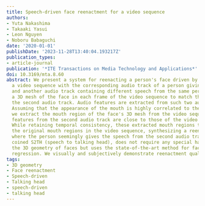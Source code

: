 ```yaml
---
title: Speech-driven face reenactment for a video sequence
authors:
- Yuta Nakashima
- Takaaki Yasui
- Leon Nguyen
- Noboru Babaguchi
date: '2020-01-01'
publishDate: '2023-11-28T13:40:04.193217Z'
publication_types:
- article-journal
publication: '*ITE Transactions on Media Technology and Applications*'
doi: 10.3169/mta.8.60
abstract: We present a system for reenacting a person's face driven by speech. Given
  a video sequence with the corresponding audio track of a person giving a speech
  and another audio track containing different speech from the same person, we reconstruct
  a 3D mesh of the face in each frame of the video sequence to match the speech in
  the second audio track. Audio features are extracted from such two audio tracks.
  Assuming that the appearance of the mouth is highly correlated to these speech features,
  we extract the mouth region of the face's 3D mesh from the video sequence when speech
  features from the second audio track are close to those of the video's audio track.
  While retaining temporal consistency, these extracted mouth regions then replace
  the original mouth regions in the video sequence, synthesizing a reenactment video
  where the person seemingly gives the speech from the second audio track. Our system,
  coined S2TH (speech to talking head), does not require any special hardware to capture
  the 3D geometry of faces but uses the state-of-the-art method for facial geometry
  regression. We visually and subjectively demonstrate reenactment quality.
tags:
- 3D geometry
- Face reenactment
- Speech-driven
- Talking head
- speech-driven
- talking head
---
```

